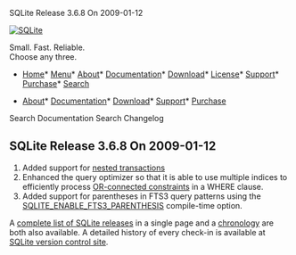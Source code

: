 




SQLite Release 3\.6\.8 On 2009\-01\-12




[![SQLite](../images/sqlite370_banner.gif)](../index.html)


Small. Fast. Reliable.  
Choose any three.


* [Home](../index.html)* [Menu](javascript:void(0))* [About](../about.html)* [Documentation](../docs.html)* [Download](../download.html)* [License](../copyright.html)* [Support](../support.html)* [Purchase](../prosupport.html)* [Search](javascript:void(0))




* [About](../about.html)* [Documentation](../docs.html)* [Download](../download.html)* [Support](../support.html)* [Purchase](../prosupport.html)






Search Documentation
Search Changelog







## SQLite Release 3\.6\.8 On 2009\-01\-12

1. Added support for [nested transactions](../lang_savepoint.html)
2. Enhanced the query optimizer so that it is able to use
 multiple indices to efficiently process
 [OR\-connected constraints](../optoverview.html#or_opt)
 in a WHERE clause.
3. Added support for parentheses in FTS3 query patterns using the
 [SQLITE\_ENABLE\_FTS3\_PARENTHESIS](../compile.html#enable_fts3_parenthesis) compile\-time option.



A [complete list of SQLite releases](../changes.html)
 in a single page and a [chronology](../chronology.html) are both also available.
 A detailed history of every
 check\-in is available at
 [SQLite version control site](https://www.sqlite.org/src/timeline).


